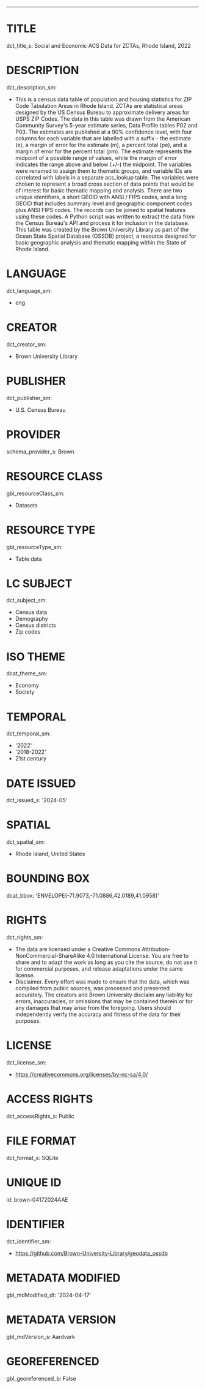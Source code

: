 ---
# TITLE
dct_title_s: Social and Economic ACS Data for ZCTAs, Rhode Island, 2022

# DESCRIPTION
dct_description_sm:
- This is a census data table of population and housing statistics for ZIP Code Tabulation Areas in Rhode Island. ZCTAs are statistical areas designed by the US Census Bureau to approximate delivery areas for USPS ZIP Codes. The data in this table was drawn from the American Community Survey's 5-year estimate series, Data Profile tables P02 and P03. The estimates are published at a 90% confidence level, with four columns for each variable that are labelled with a suffix - the estimate (e), a margin of error for the estimate (m), a percent total (pe), and a margin of error for the percent total (pm). The estimate represents the midpoint of a possible range of values, while the margin of error indicates the range above and below (+/-) the midpoint. The variables were renamed to assign them to thematic groups, and variable IDs are correlated with labels in a separate acs_lookup table. The variables were chosen to represent a broad cross section of data points that would be of interest for basic thematic mapping and analysis. There are two unique identifiers, a short GEOID with ANSI / FIPS codes, and a long GEOID that includes summary level and geographic component codes plus ANSI FIPS codes. The records can be joined to spatial features using these codes. A Python script was written to extract the data from the Census Bureau's API and process it for inclusion in the database. This table was created by the Brown University Library as part of the Ocean State Spatial Database (OSSDB) project, a resource designed for basic geographic analysis and thematic mapping within the State of Rhode Island.

# LANGUAGE
dct_language_sm:
- eng

# CREATOR
dct_creator_sm:
- Brown University Library

# PUBLISHER
dct_publisher_sm:
- U.S. Census Bureau

# PROVIDER
schema_provider_s: Brown

# RESOURCE CLASS
gbl_resourceClass_sm: 
- Datasets

# RESOURCE TYPE
gbl_resourceType_sm:
- Table data

# LC SUBJECT
dct_subject_sm:
- Census data
- Demography
- Census districts
- Zip codes

# ISO THEME
dcat_theme_sm:
- Economy
- Society

# TEMPORAL
dct_temporal_sm:
- '2022'
- '2018-2022'
- 21st century

# DATE ISSUED
dct_issued_s: '2024-05'

# SPATIAL
dct_spatial_sm:
- Rhode Island, United States

# BOUNDING BOX
dcat_bbox: 'ENVELOPE(-71.9073,-71.0886,42.0189,41.0958)'

# RIGHTS
dct_rights_sm: 
- The data are licensed under a Creative Commons Attribution-NonCommercial-ShareAlike 4.0 International License. You are free to share and to adapt the work as long as you cite the source, do not use it for commercial purposes, and release adaptations under the same license.
- Disclaimer. Every effort was made to ensure that the data, which was compiled from public sources, was processed and presented accurately. The creators and Brown University disclaim any liability for errors, inaccuracies, or omissions that may be contained therein or for any damages that may arise from the foregoing. Users should independently verify the accuracy and fitness of the data for their purposes.

# LICENSE
dct_license_sm:
- https://creativecommons.org/licenses/by-nc-sa/4.0/

# ACCESS RIGHTS
dct_accessRights_s: Public

# FILE FORMAT
dct_format_s: SQLite

# UNIQUE ID
id: brown-04172024AAE

# IDENTIFIER
dct_identifier_sm:
- https://github.com/Brown-University-Library/geodata_ossdb

# METADATA MODIFIED
gbl_mdModified_dt: '2024-04-17'

# METADATA VERSION
gbl_mdVersion_s: Aardvark

# GEOREFERENCED
gbl_georeferenced_b: False